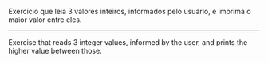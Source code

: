 Exercício que leia 3 valores inteiros, informados pelo usuário, e imprima o maior valor entre eles.

-----

Exercise that reads 3 integer values, informed by the user, and prints the higher value between those.
